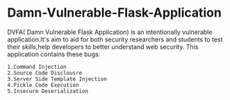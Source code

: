 # Damn-Vulnerable-Flask-Application
DVFA( Damn Vulnerable Flask Application) is an intentionally vulnerable application.It's aim to aid for both security researchers and students to test their skills,help developers to better understand web security.
This application contains these bugs:
	
	1.Command Injection
	2.Source Code Disclousre
	3.Server Side Template Injection 
	4.Pickle Code Execution
	5.Insecure Deserialization